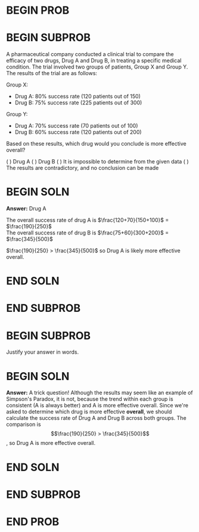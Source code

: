 # BEGIN PROB

# BEGIN SUBPROB

A pharmaceutical company conducted a clinical trial to compare the efficacy of two drugs, Drug A and Drug B, in treating a specific medical condition. The trial involved two groups of patients, Group X and Group Y. The results of the trial are as follows:

Group X:

- Drug A: 80% success rate (120 patients out of 150)
- Drug B: 75% success rate (225 patients out of 300)

Group Y:

- Drug A: 70% success rate (70 patients out of 100)
- Drug B: 60% success rate (120 patients out of 200)

Based on these results, which drug would you conclude is more effective overall?

( ) Drug A
( ) Drug B
( ) It is impossible to determine from the given data
( ) The results are contradictory, and no conclusion can be made

# BEGIN SOLN
**Answer:** Drug A

The overall success rate of drug A is $\frac{120+70}{150+100}$ = $\frac{190}{250}$ \
The overall success rate of drug B is $\frac{75+60}{300+200}$ = $\frac{345}{500}$

$\frac{190}{250} > \frac{345}{500}$ so Drug A is likely more effective overall.

# END SOLN

# END SUBPROB

# BEGIN SUBPROB

Justify your answer in words.

# BEGIN SOLN
**Answer:** A trick question! Although the results may seem like an example of Simpson's Paradox, it is not, because the trend within each group is consistent (A is always better) and A is more effective overall. Since we're asked to determine which drug is more effective **overall**, we should calculate the success rate of Drug A and Drug B across both groups. The comparison is $$\frac{190}{250} > \frac{345}{500}$$, so Drug A is more effective overall.

# END SOLN

# END SUBPROB

# END PROB